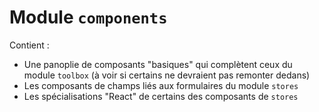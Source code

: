 # Module `components`

Contient :

-   Une panoplie de composants "basiques" qui complètent ceux du module `toolbox` (à voir si certains ne devraient pas remonter dedans)
-   Les composants de champs liés aux formulaires du module `stores`
-   Les spécialisations "React" de certains des composants de `stores`
